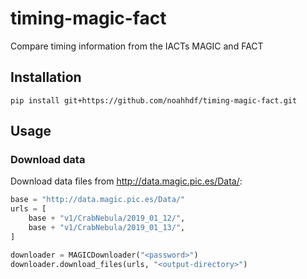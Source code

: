 # timing-magic-fact
Compare timing information from the IACTs MAGIC and FACT

## Installation
```
pip install git+https://github.com/noahhdf/timing-magic-fact.git
```

## Usage

### Download data

Download data files from http://data.magic.pic.es/Data/:
```python
base = "http://data.magic.pic.es/Data/"
urls = [
    base + "v1/CrabNebula/2019_01_12/",
    base + "v1/CrabNebula/2019_01_13/",
]

downloader = MAGICDownloader("<password>")
downloader.download_files(urls, "<output-directory>")
```
